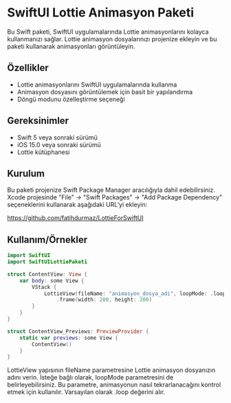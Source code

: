 
# SwiftUI Lottie Animasyon Paketi

Bu Swift paketi, SwiftUI uygulamalarında Lottie animasyonlarını kolayca kullanmanızı sağlar. Lottie animasyon dosyalarınızı projenize ekleyin ve bu paketi kullanarak animasyonları görüntüleyin.



##  Özellikler
- Lottie animasyonlarını SwiftUI uygulamalarında kullanma
- Animasyon dosyasını görüntülemek için basit bir yapılandırma
- Döngü modunu özelleştirme seçeneği
## Gereksinimler

- Swift 5 veya sonraki sürümü
- iOS 15.0 veya sonraki sürümü
- Lottie kütüphanesi
## Kurulum

Bu paketi projenize Swift Package Manager aracılığıyla dahil edebilirsiniz. Xcode projesinde "File" -> "Swift Packages" -> "Add Package Dependency" seçeneklerini kullanarak aşağıdaki URL'yi ekleyin:

https://github.com/fatihdurmaz/LottieForSwiftUI


## Kullanım/Örnekler

```swift
import SwiftUI
import SwiftUILottiePaketi

struct ContentView: View {
    var body: some View {
        VStack {
            LottieView(fileName: "animasyon_dosya_adi", loopMode: .loop)
                .frame(width: 200, height: 200)
        }
    }
}

struct ContentView_Previews: PreviewProvider {
    static var previews: some View {
        ContentView()
    }
}

```

LottieView yapısının fileName parametresine Lottie animasyon dosyanızın adını verin. İsteğe bağlı olarak, loopMode parametresini de belirleyebilirsiniz. Bu parametre, animasyonun nasıl tekrarlanacağını kontrol etmek için kullanılır. Varsayılan olarak .loop değerini alır.
  
